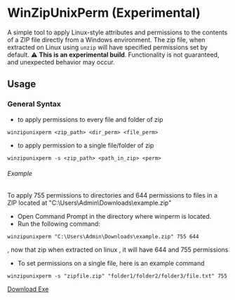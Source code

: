 # WinZipUnixPerm (Experimental)

 A  simple tool to apply Linux-style attributes and permissions to the contents of a ZIP file directly from a Windows environment. The zip file, when extracted on Linux using `unzip` will have specified permissions set by default.
⚠️ **This is an experimental build**. Functionality is not guaranteed, and unexpected behavior may occur.

## Usage

### General Syntax
- to apply permissions to every file and folder of zip
```
winzipunixperm <zip_path> <dir_perm> <file_perm>
```
- to apply permission to a single file/folder of zip
```
winzipunixperm -s <zip_path> <path_in_zip> <perm>
```

###### Example 
To apply 755 permissions to directories and 644 permissions to files in a ZIP located at "C:\Users\Admin\Downloads\example.zip"

- Open Command Prompt in the directory where winperm is located.
- Run the following command:
```
winzipunixperm "C:\Users\Admin\Downloads\example.zip" 755 644
```
, now that zip when extracted on linux , it will have 644 and 755 permissions

- To set permissions on a single file, here is an example command
```
winzipunixperm -s "zipfile.zip" "folder1/folder2/folder3/file.txt" 755
```
[Download Exe](https://github.com/rhythmcache/WinZipUnixPerm/releases/download/v1/winzipunixperm.exe)




